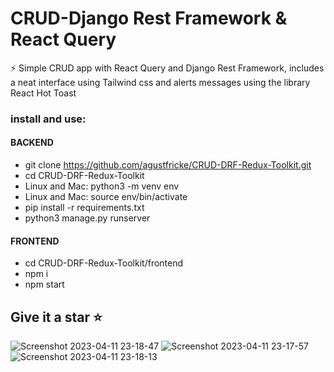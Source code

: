 # CRUD-Django Rest Framework & React Query 

⚡  Simple CRUD app with React Query and Django Rest Framework, includes a neat interface using Tailwind css and alerts messages using the library React Hot Toast

### install and use:
#### BACKEND
- git clone https://github.com/agustfricke/CRUD-DRF-Redux-Toolkit.git
- cd CRUD-DRF-Redux-Toolkit
- Linux and Mac: python3 -m venv env
- Linux and Mac: source env/bin/activate
- pip install -r requirements.txt
- python3 manage.py runserver
#### FRONTEND
- cd CRUD-DRF-Redux-Toolkit/frontend
- npm i
- npm start

## Give it a star ⭐

![Screenshot 2023-04-11 23-18-47](https://user-images.githubusercontent.com/110266171/231331107-105e2ed9-fad6-4688-8448-6ad26ab43956.png)
![Screenshot 2023-04-11 23-17-57](https://user-images.githubusercontent.com/110266171/231331137-c198a92b-a718-4685-ab86-1ad2884f8a1a.png)
![Screenshot 2023-04-11 23-18-13](https://user-images.githubusercontent.com/110266171/231331165-fd327f26-0ad9-464f-b7aa-3a14a5461764.png)
